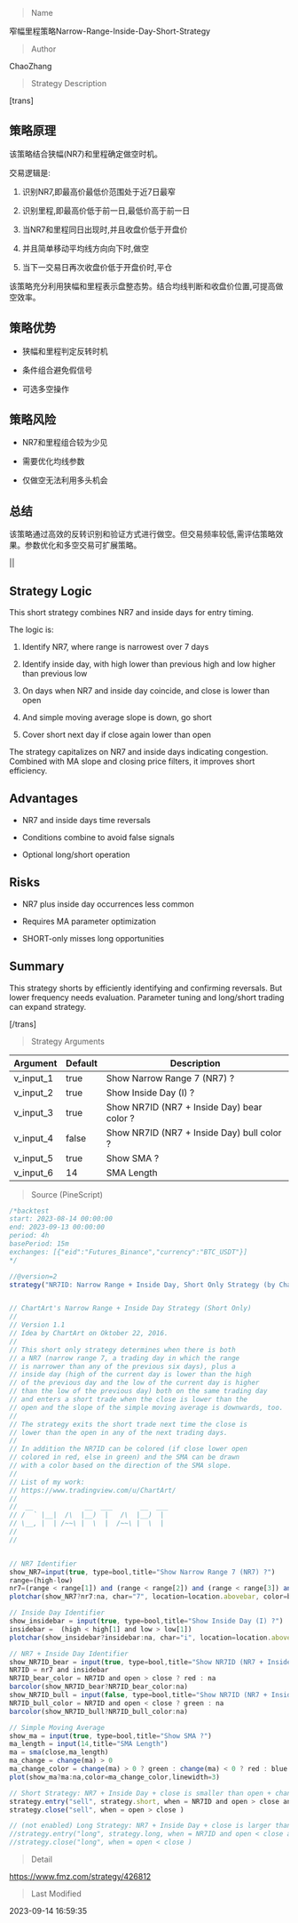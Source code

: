 
> Name

窄幅里程策略Narrow-Range-Inside-Day-Short-Strategy

> Author

ChaoZhang

> Strategy Description


[trans]  

## 策略原理

该策略结合狭幅(NR7)和里程确定做空时机。

交易逻辑是:

1. 识别NR7,即最高价最低价范围处于近7日最窄

2. 识别里程,即最高价低于前一日,最低价高于前一日

3. 当NR7和里程同日出现时,并且收盘价低于开盘价

4. 并且简单移动平均线方向向下时,做空

5. 当下一交易日再次收盘价低于开盘价时,平仓

该策略充分利用狭幅和里程表示盘整态势。结合均线判断和收盘价位置,可提高做空效率。

## 策略优势

- 狭幅和里程判定反转时机

- 条件组合避免假信号

- 可选多空操作

## 策略风险

- NR7和里程组合较为少见

- 需要优化均线参数

- 仅做空无法利用多头机会

## 总结

该策略通过高效的反转识别和验证方式进行做空。但交易频率较低,需评估策略效果。参数优化和多空交易可扩展策略。


||

## Strategy Logic

This short strategy combines NR7 and inside days for entry timing. 

The logic is:

1. Identify NR7, where range is narrowest over 7 days

2. Identify inside day, with high lower than previous high and low higher than previous low

3. On days when NR7 and inside day coincide, and close is lower than open

4. And simple moving average slope is down, go short

5. Cover short next day if close again lower than open

The strategy capitalizes on NR7 and inside days indicating congestion. Combined with MA slope and closing price filters, it improves short efficiency.

## Advantages

- NR7 and inside days time reversals

- Conditions combine to avoid false signals 

- Optional long/short operation

## Risks

- NR7 plus inside day occurrences less common

- Requires MA parameter optimization

- SHORT-only misses long opportunities 

## Summary

This strategy shorts by efficiently identifying and confirming reversals. But lower frequency needs evaluation. Parameter tuning and long/short trading can expand strategy.

[/trans]

> Strategy Arguments



|Argument|Default|Description|
|----|----|----|
|v_input_1|true|Show Narrow Range 7 (NR7) ?|
|v_input_2|true|Show Inside Day (I) ?|
|v_input_3|true|Show NR7ID (NR7 + Inside Day) bear color ?|
|v_input_4|false|Show NR7ID (NR7 + Inside Day) bull color ?|
|v_input_5|true|Show SMA ?|
|v_input_6|14|SMA Length|


> Source (PineScript)

``` javascript
/*backtest
start: 2023-08-14 00:00:00
end: 2023-09-13 00:00:00
period: 4h
basePeriod: 15m
exchanges: [{"eid":"Futures_Binance","currency":"BTC_USDT"}]
*/

//@version=2
strategy("NR7ID: Narrow Range + Inside Day, Short Only Strategy (by ChartArt)", shorttitle="CA_-_NR7ID_Short_Strat", overlay=true) // max_bars_back=5000


// ChartArt's Narrow Range + Inside Day Strategy (Short Only)
//
// Version 1.1
// Idea by ChartArt on Oktober 22, 2016.
//
// This short only strategy determines when there is both
// a NR7 (narrow range 7, a trading day in which the range
// is narrower than any of the previous six days), plus a
// inside day (high of the current day is lower than the high
// of the previous day and the low of the current day is higher
// than the low of the previous day) both on the same trading day
// and enters a short trade when the close is lower than the
// open and the slope of the simple moving average is downwards, too.
//
// The strategy exits the short trade next time the close is
// lower than the open in any of the next trading days.
//
// In addition the NR7ID can be colored (if close lower open
// colored in red, else in green) and the SMA can be drawn
// with a color based on the direction of the SMA slope.
//
// List of my work: 
// https://www.tradingview.com/u/ChartArt/
// 
//  __             __  ___       __  ___ 
// /  ` |__|  /\  |__)  |   /\  |__)  |  
// \__, |  | /~~\ |  \  |  /~~\ |  \  |  
// 
// 


// NR7 Identifier
show_NR7=input(true, type=bool,title="Show Narrow Range 7 (NR7) ?")
range=(high-low)
nr7=(range < range[1]) and (range < range[2]) and (range < range[3]) and (range < range[4]) and (range < range[5]) and (range < range[6])
plotchar(show_NR7?nr7:na, char="7", location=location.abovebar, color=blue)

// Inside Day Identifier
show_insidebar = input(true, type=bool,title="Show Inside Day (I) ?")
insidebar =  (high < high[1] and low > low[1])
plotchar(show_insidebar?insidebar:na, char="i", location=location.abovebar, color=blue)

// NR7 + Inside Day Identifier
show_NR7ID_bear = input(true, type=bool,title="Show NR7ID (NR7 + Inside Day) bear color ?")
NR7ID = nr7 and insidebar
NR7ID_bear_color = NR7ID and open > close ? red : na
barcolor(show_NR7ID_bear?NR7ID_bear_color:na)
show_NR7ID_bull = input(false, type=bool,title="Show NR7ID (NR7 + Inside Day) bull color ?")
NR7ID_bull_color = NR7ID and open < close ? green : na
barcolor(show_NR7ID_bull?NR7ID_bull_color:na)

// Simple Moving Average
show_ma = input(true, type=bool,title="Show SMA ?")
ma_length = input(14,title="SMA Length")
ma = sma(close,ma_length)
ma_change = change(ma) > 0
ma_change_color = change(ma) > 0 ? green : change(ma) < 0 ? red : blue
plot(show_ma?ma:na,color=ma_change_color,linewidth=3)

// Short Strategy: NR7 + Inside Day + close is smaller than open + change of SMA is downwards
strategy.entry("sell", strategy.short, when = NR7ID and open > close and ma_change == false, comment="Short")
strategy.close("sell", when = open > close )

// (not enabled) Long Strategy: NR7 + Inside Day + close is larger than open + change of SMA is upwards
//strategy.entry("long", strategy.long, when = NR7ID and open < close and ma_change == true, comment="Long")
//strategy.close("long", when = open < close )
```

> Detail

https://www.fmz.com/strategy/426812

> Last Modified

2023-09-14 16:59:35
